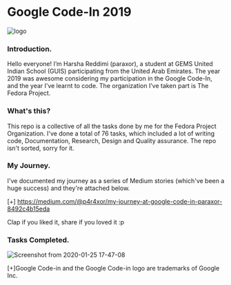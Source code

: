 # Google Code-In 2019

![logo](https://user-images.githubusercontent.com/49688892/73122111-704f9a80-3f9a-11ea-9c71-21b62d82ce84.jpg)

### Introduction.
Hello everyone! I’m Harsha Reddimi (paraxor), a student at GEMS United Indian School (GUIS) participating from the United Arab Emirates. The year 2019 was awesome considering my participation in the Google Code-In, and the year I’ve learnt to code. The organization I’ve taken part is The Fedora Project.

### What's this?

This repo is a collective of all the tasks done by me for the Fedora Project Organization. I've done a total of 76 tasks, which included a lot of writing code, Documentation, Research, Design and Quality assurance. The repo isn't sorted, sorry for it.

### My Journey.
I've documented my journey as a series of Medium stories (which've been a huge success) and they're attached below.

[+] https://medium.com/@p4r4xor/my-journey-at-google-code-in-paraxor-8492c4b15eda

Clap if you liked it, share if you loved it :p


### Tasks Completed.
![Screenshot from 2020-01-25 17-47-08](https://user-images.githubusercontent.com/49688892/73122141-d3413180-3f9a-11ea-9f2c-413d483fa948.png)

[+]Google Code-in and the Google Code-in logo are trademarks of Google Inc.
